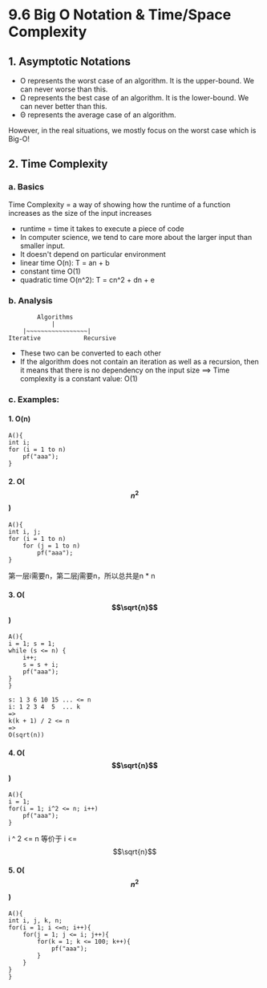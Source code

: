 # 9.6 Big O Notation & Time/Space Complexity

## 1. Asymptotic Notations

* O represents the worst case of an algorithm. It is the upper-bound. We can never worse than this.
* Ω represents the best case of an algorithm. It is the lower-bound. We can never better than this.
* Θ represents the average case of an algorithm.

However, in the real situations, we mostly focus on the worst case which is Big-O!

## 2. Time Complexity

### a. Basics

Time Complexity = a way of showing how the runtime of a function increases as the size of the input increases

* runtime = time it takes to execute a piece of code
* In computer science, we tend to care more about the larger input than smaller input.
* It doesn't depend on particular environment
* linear time O\(n\): T = an + b
* constant time O\(1\)
* quadratic time O\(n^2\): T = cn^2 + dn + e

### b. Analysis

```text
        Algorithms
            |
    |~~~~~~~~~~~~~~~~~|
Iterative            Recursive            
```

* These two can be converted to each other
* If the algorithm does not contain an iteration as well as a recursion, then it means that there is no dependency on the input size ==&gt; Time complexity is a constant value: O\(1\)

### c. Examples:

#### 1. O\(n\)

```markup
A(){
int i;
for (i = 1 to n)
    pf("aaa");
}
```

#### 2. O\( $$n^2$$ \)

```text
A(){
int i, j;
for (i = 1 to n)
    for (j = 1 to n)
        pf("aaa");
}
```

第一层i需要n，第二层j需要n，所以总共是n \*  n

#### 3. O\( $$\sqrt{n}$$ \)

```text
A(){
i = 1; s = 1;
while (s <= n) {
    i++;
    s = s + i;
    pf("aaa");    
}
}
```

```text
s: 1 3 6 10 15 ... <= n
i: 1 2 3 4  5  ... k
=>
k(k + 1) / 2 <= n
=>
O(sqrt(n))
```

#### 4.  O\( $$\sqrt{n}$$ \)

```text
A(){
i = 1;
for(i = 1; i^2 <= n; i++)
    pf("aaa");
}
```

i ^ 2 &lt;= n 等价于 i &lt;= $$\sqrt{n}$$ 

#### 5. O\( $$n^2$$ \)

```text
A(){
int i, j, k, n;
for(i = 1; i <=n; i++){
    for(j = 1; j <= i; j++){
        for(k = 1; k <= 100; k++){
            pf("aaa");
        }
    }
}
}
```



